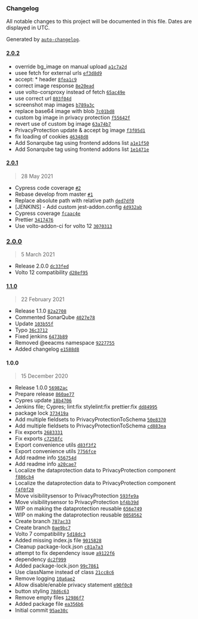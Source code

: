 ### Changelog

All notable changes to this project will be documented in this file. Dates are displayed in UTC.

Generated by [`auto-changelog`](https://github.com/CookPete/auto-changelog).

#### [2.0.2](https://github.com/eea/volto-embed/compare/2.0.1...2.0.2)

- override bg_image on manual upload [`a1c7a2d`](https://github.com/eea/volto-embed/commit/a1c7a2d7986ebf9ca4b1e73461b58fde196472af)
- usee fetch for external urls [`ef3d8d9`](https://github.com/eea/volto-embed/commit/ef3d8d9f63dc1bde66c0fdf42356349e759f4bb4)
- accept: * header [`8fea1c9`](https://github.com/eea/volto-embed/commit/8fea1c995270f534bdee11e37d6ae0be687a49c7)
- correct image response [`8e20ead`](https://github.com/eea/volto-embed/commit/8e20ead146e834af5bfd644c05cf1f2c344134be)
- use volto-corsproxy instead of fetch [`65ac49e`](https://github.com/eea/volto-embed/commit/65ac49ec7ecfaf7f4a9c0e1af6c929782ec6c150)
- use correct url [`803f04d`](https://github.com/eea/volto-embed/commit/803f04d53193047545c56b797c62e50a933d4f74)
- screenshot map images [`b789a3c`](https://github.com/eea/volto-embed/commit/b789a3ccb12b27462b666e8181b8f34be8b125d9)
- replace base64 image with blob [`7c01bd8`](https://github.com/eea/volto-embed/commit/7c01bd87f73e45417cc73ff983fb5e17761c4941)
- custom bg image in privacy protection [`f55642f`](https://github.com/eea/volto-embed/commit/f55642f1f1b7b6601cb4adef2993c0845e2c74b2)
- revert use of custom bg image [`63a74b7`](https://github.com/eea/volto-embed/commit/63a74b7e671d85b602b0190c7a18e6d6ad71341b)
- PrivacyProtection update & accept bg image [`f3f05d1`](https://github.com/eea/volto-embed/commit/f3f05d1d21fc88b90de3f68a995242b6c359e03a)
- fix loading of cookies [`46348d8`](https://github.com/eea/volto-embed/commit/46348d8321b4633a3d5fdcbfb2c4f01912d7ed2a)
- Add Sonarqube tag using frontend addons list [`a1e1f50`](https://github.com/eea/volto-embed/commit/a1e1f50db8a1ebc11261c3a24c39687c00ca7eea)
- Add Sonarqube tag using frontend addons list [`1e1471e`](https://github.com/eea/volto-embed/commit/1e1471ebab5ba6e5bf0c231ddd0de94d8fe6c846)

#### [2.0.1](https://github.com/eea/volto-embed/compare/2.0.0...2.0.1)

> 28 May 2021

- Cypress code coverage [`#2`](https://github.com/eea/volto-embed/pull/2)
- Rebase develop from master [`#1`](https://github.com/eea/volto-embed/pull/1)
- Replace absolute path with relative path [`ded7df0`](https://github.com/eea/volto-embed/commit/ded7df09f0fbb2bbacd3aaaf63eebd9be1385d84)
- [JENKINS] - Add custom jest-addon.config [`4d932ab`](https://github.com/eea/volto-embed/commit/4d932ab75b8b2cf57f3ab52132069197724280f2)
- Cypress coverage [`fcaac4e`](https://github.com/eea/volto-embed/commit/fcaac4e1341c43ec9a2c5319dafbfbad17366469)
- Prettier [`3417476`](https://github.com/eea/volto-embed/commit/3417476401f56a85f24d7a61ed443b7618ce78c1)
- Use volto-addon-ci for volto 12 [`3070313`](https://github.com/eea/volto-embed/commit/3070313417d60e50337afddd14ea84d6f841b596)

### [2.0.0](https://github.com/eea/volto-embed/compare/1.1.0...2.0.0)

> 5 March 2021

- Release 2.0.0 [`dc33fed`](https://github.com/eea/volto-embed/commit/dc33fed8c5a9b2c8c08eed5a7b69df9bd891e9f3)
- Volto 12 compatibility [`d28ef95`](https://github.com/eea/volto-embed/commit/d28ef95b3f847244adde63fc47ea3c9de17703ab)

#### [1.1.0](https://github.com/eea/volto-embed/compare/1.0.0...1.1.0)

> 22 February 2021

- Release 1.1.0 [`82a2708`](https://github.com/eea/volto-embed/commit/82a2708510eddce42599c10bb6c3a0401d2facf6)
- Commented SonarQube [`4027e78`](https://github.com/eea/volto-embed/commit/4027e7855f9f0c1f28fe3b98f2f221150b71a49b)
- Update [`103b55f`](https://github.com/eea/volto-embed/commit/103b55f5b7cab2d01ec038bd221550e4ac691ef6)
- Typo [`36c3712`](https://github.com/eea/volto-embed/commit/36c3712f91c65bddfdf35ff7c39d31383baa66d8)
- Fixed jenkins [`6473b89`](https://github.com/eea/volto-embed/commit/6473b8973dfe6cb729ac6b03bd5ef449d4344801)
- Removed @eeacms namespace [`9227755`](https://github.com/eea/volto-embed/commit/9227755ecdb07d1480586a6413d6616f003f2bd8)
- Added changelog [`e1588d8`](https://github.com/eea/volto-embed/commit/e1588d809ca79518b8021f003e4edb95615b15ab)

#### 1.0.0

> 15 December 2020

- Release 1.0.0 [`56982ac`](https://github.com/eea/volto-embed/commit/56982ac27cabb7b3389a8d9ac013cf82fa125473)
- Prepare release [`860ae77`](https://github.com/eea/volto-embed/commit/860ae7742a8aa9ef3dbe38a5c03cca631cff41da)
- Cypres update [`18b4706`](https://github.com/eea/volto-embed/commit/18b4706ebc4b7830c016eba617f7afa7c57e2152)
- Jenkins file; Cypres; lint:fix stylelint:fix prettier:fix [`dd84995`](https://github.com/eea/volto-embed/commit/dd84995f5f0000a1e4d5445f91d5f31e45a3e8af)
- package lock [`373419a`](https://github.com/eea/volto-embed/commit/373419a34e7984bcad67757cea0085a990ac26fe)
- Add multiple fieldsets to PrivacyProtectionToSchema [`50e8370`](https://github.com/eea/volto-embed/commit/50e83703881cf5706c1431afbac8197b640db443)
- Add multiple fieldsets to PrivacyProtectionToSchema [`cd883ea`](https://github.com/eea/volto-embed/commit/cd883ea49993877df7198580410d9754e1f055cc)
- Fix exports [`2683331`](https://github.com/eea/volto-embed/commit/2683331402f5f3199ea8d6851b9d7a0fe4aeb8c0)
- Fix exports [`c7258fc`](https://github.com/eea/volto-embed/commit/c7258fc71e203dccf0a636dd7eb770a877609067)
- Export convenience utils [`d83f3f2`](https://github.com/eea/volto-embed/commit/d83f3f2aea4c3ed459f33f8ee55ab33964f2369a)
- Export convenience utils [`7756fce`](https://github.com/eea/volto-embed/commit/7756fce4955bffb0dfd8dc395368c372254e8e96)
- Add readme info [`556754d`](https://github.com/eea/volto-embed/commit/556754d69895387d17680414d4e6c26880e5608b)
- Add readme info [`a20cae7`](https://github.com/eea/volto-embed/commit/a20cae7cf5be7546099eff74402fbf4d34898776)
- Localize the dataprotection data to PrivacyProtection component [`f886cb4`](https://github.com/eea/volto-embed/commit/f886cb4711b51832a9764084b6517c377a983d9c)
- Localize the dataprotection data to PrivacyProtection component [`f4f0f20`](https://github.com/eea/volto-embed/commit/f4f0f2027099d2f7e92978e978218c35c752afdc)
- Move visibilitysensor to PrivacyProtection [`593fe9a`](https://github.com/eea/volto-embed/commit/593fe9a723de60245907bc9e1c5a9927e001c14d)
- Move visibilitysensor to PrivacyProtection [`bf4b39d`](https://github.com/eea/volto-embed/commit/bf4b39d9028e3c2af8e522b81ffc821da13fbeb4)
- WIP on making the dataprotection reusable [`656e749`](https://github.com/eea/volto-embed/commit/656e7490332176a8fb8612c423132795fecc4ae2)
- WIP on making the dataprotection reusable [`0058562`](https://github.com/eea/volto-embed/commit/00585628d94cb1d5cd26b80d48b0575939acbe13)
- Create branch [`787ac33`](https://github.com/eea/volto-embed/commit/787ac336476390da10005fd8540263d25e54e766)
- Create branch [`0ae9bc7`](https://github.com/eea/volto-embed/commit/0ae9bc78d15d05955078de17b11b952cddef1a23)
- Volto 7 compatibility [`5d18dc3`](https://github.com/eea/volto-embed/commit/5d18dc31deb70af5d37ec580795f35acfe13a3b5)
- Added missing index.js file [`9015828`](https://github.com/eea/volto-embed/commit/901582891981f54105d1d5eac36a348f2f0ebe38)
- Cleanup package-lock.json [`c81a7a3`](https://github.com/eea/volto-embed/commit/c81a7a306a7cdd5a8b941eeb613eb288c0e4c6ab)
- attempt to fix dependency issue [`a9122f6`](https://github.com/eea/volto-embed/commit/a9122f6d7d959e0049a30d1eb8cdef1b7c5ff4b4)
- dependency [`dc2f999`](https://github.com/eea/volto-embed/commit/dc2f999c4e62742bb831727550d9954d205bce62)
- Added package-lock.json [`99c7861`](https://github.com/eea/volto-embed/commit/99c7861da4f5da7e0be1d5407a7e8d1f560eba60)
- Use className instead of class [`21cc8c6`](https://github.com/eea/volto-embed/commit/21cc8c691cdc3d8f3d2d296fe493b089625c99fa)
- Remove logging [`10a6ae2`](https://github.com/eea/volto-embed/commit/10a6ae2139784dd7e10109b718599c8b1fe4b6d3)
- Allow disable/enable privacy statement [`e90f0c0`](https://github.com/eea/volto-embed/commit/e90f0c0555913f3196a8d35161fbd4c5da522263)
- button styling [`78d6c63`](https://github.com/eea/volto-embed/commit/78d6c6315d1ae39e484d7d5cac29a3f75143a5a8)
- Remove empty files [`12986f7`](https://github.com/eea/volto-embed/commit/12986f7d03afdc2fe00fa4552cff8a3df220f2d6)
- Added package file [`ea356b6`](https://github.com/eea/volto-embed/commit/ea356b6a63ec92cd1ba048f0cb562394a641a5c9)
- Initial commit [`95ae30c`](https://github.com/eea/volto-embed/commit/95ae30c5bbed925c0de100e77b312d5d957224a4)
